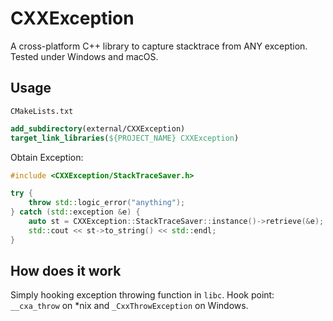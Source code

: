 # CXXException

A cross-platform C++ library to capture stacktrace from ANY exception.
Tested under Windows and macOS. 

## Usage
`CMakeLists.txt`
```cmake
add_subdirectory(external/CXXException)
target_link_libraries(${PROJECT_NAME} CXXException)
```
Obtain Exception: 
```c++
#include <CXXException/StackTraceSaver.h>

try {
    throw std::logic_error("anything");
} catch (std::exception &e) {
    auto st = CXXException::StackTraceSaver::instance()->retrieve(&e);
    std::cout << st->to_string() << std::endl;
}
```

## How does it work
Simply hooking exception throwing function in `libc`. 
Hook point: `__cxa_throw` on *nix and `_CxxThrowException` on Windows. 